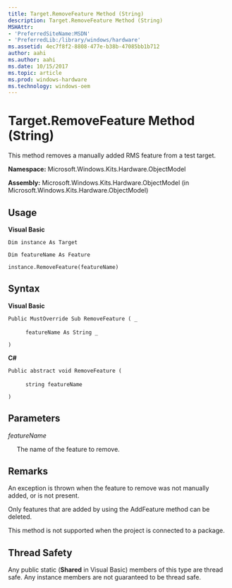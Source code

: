```yaml
---
title: Target.RemoveFeature Method (String)
description: Target.RemoveFeature Method (String)
MSHAttr:
- 'PreferredSiteName:MSDN'
- 'PreferredLib:/library/windows/hardware'
ms.assetid: 4ec7f8f2-8808-477e-b38b-47085bb1b712
author: aahi
ms.author: aahi
ms.date: 10/15/2017
ms.topic: article
ms.prod: windows-hardware
ms.technology: windows-oem
---
```


# Target.RemoveFeature Method (String)


This method removes a manually added RMS feature from a test target.

**Namespace:** Microsoft.Windows.Kits.Hardware.ObjectModel

**Assembly:** Microsoft.Windows.Kits.Hardware.ObjectModel (in Microsoft.Windows.Kits.Hardware.ObjectModel)

## <span id="Usage"></span><span id="usage"></span><span id="USAGE"></span>Usage


**Visual Basic**

`Dim instance As Target`

`Dim featureName As Feature`

`instance.RemoveFeature(featureName)`

## <span id="Syntax"></span><span id="syntax"></span><span id="SYNTAX"></span>Syntax


**Visual Basic**

`Public MustOverride Sub RemoveFeature ( _`

          `featureName As String _`

`)`

**C#**

`Public abstract void RemoveFeature (`

          `string featureName`

`)`

## <span id="Parameters"></span><span id="parameters"></span><span id="PARAMETERS"></span>Parameters


*featureName*

     The name of the feature to remove.

## <span id="Remarks"></span><span id="remarks"></span><span id="REMARKS"></span>Remarks


An exception is thrown when the feature to remove was not manually added, or is not present.

Only features that are added by using the AddFeature method can be deleted.

This method is not supported when the project is connected to a package.

## <span id="Thread_Safety"></span><span id="thread_safety"></span><span id="THREAD_SAFETY"></span>Thread Safety


Any public static (**Shared** in Visual Basic) members of this type are thread safe. Any instance members are not guaranteed to be thread safe.

 

 






